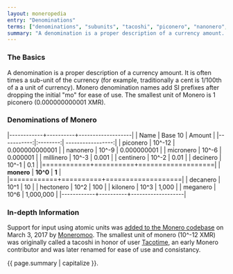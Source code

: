 ```yaml
---
layout: moneropedia
entry: "Denominations"
terms: ["denominations", "subunits", "tacoshi", "piconero", "nanonero", "micronero", "millinero", "centinero", "decinero","decanero","hectonero","kilonero","meganero","giganero"]
summary: "A denomination is a proper description of a currency amount. It is often times a sub-unit of the currency. For example, traditionally a cent is 1/100th of a a particular unit of currency.)"
---
```


### The Basics

A denomination is a proper description of a currency amount. It is often times a sub-unit of the currency (for example, traditionally a cent is 1/100th of a a unit of currency). Monero denomination names add SI prefixes after dropping the initial "mo" for ease of use. The smallest unit of Monero is 1 piconero (0.000000000001 XMR).

### Denominations of Monero

|------------+----------+-------------------|
| Name       | Base 10  | Amount            |
|-----------:|:--------:| -----------------:|
| piconero   | 10^-12   | 0.000000000001    |
| nanonero   | 10^-9    | 0.000000001       |
| micronero  | 10^-6    | 0.000001          |
| millinero  | 10^-3    | 0.001             |
| centinero  | 10^-2    | 0.01              |
| decinero   | 10^-1    | 0.1               |
|============+==========+===================|
| **monero** | **10^0** | **1**             |
|============+==========+===================|
| decanero   | 10^1     | 10                |
| hectonero  | 10^2     | 100               |
| kilonero   | 10^3     | 1,000             |
| meganero   | 10^6     | 1,000,000         |
|------------+----------+-------------------|

### In-depth Information

Support for input using atomic units was [added to the Monero codebase](https://github.com/monero-project/monero/pull/1826) on March 3, 2017 by [Moneromoo](https://github.com/moneromooo-monero). The smallest unit of monero (10^-12 XMR) was originally called a tacoshi in honor of user [Tacotime](https://bitcointalk.org/index.php?action=profile;u=19270), an early Monero contributor and was later renamed for ease of use and consistancy.

{{ page.summary | capitalize }}.

